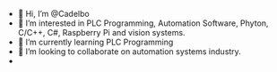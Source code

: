 - 👋 Hi, I’m @Cadelbo
- 👀 I’m interested in PLC Programming, Automation Software, Phyton, C/C++, C#, Raspberry Pi and vision systems.
- 🌱 I’m currently learning PLC Programming
- 💞️ I’m looking to collaborate on automation systems industry.
- 

<!---
Cadelbo/Cadelbo is a ✨ special ✨ repository because its `README.md` (this file) appears on your GitHub profile.
You can click the Preview link to take a look at your changes.
--->
